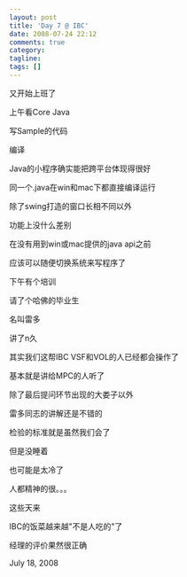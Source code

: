 ```yaml
---
layout: post
title: 'Day 7 @ IBC'
date: 2008-07-24 22:12
comments: true
category:
tagline:
tags: []
---
```


又开始上班了

上午看Core Java

写Sample的代码

编译

Java的小程序确实能把跨平台体现得很好

同一个.java在win和mac下都直接编译运行

除了swing打造的窗口长相不同以外

功能上没什么差别

在没有用到win或mac提供的java api之前

应该可以随便切换系统来写程序了

下午有个培训

请了个哈佛的毕业生

名叫雷多

讲了n久

其实我们这帮IBC VSF和VOL的人已经都会操作了

基本就是讲给MPC的人听了

除了最后提问环节出现的大娄子以外

雷多同志的讲解还是不错的

检验的标准就是虽然我们会了

但是没睡着

也可能是太冷了

人都精神的很。。。

这些天来

IBC的饭菜越来越"不是人吃的"了

经理的评价果然很正确

July 18, 2008
